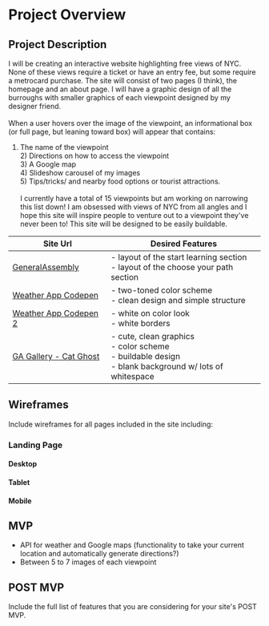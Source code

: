 # Project Overview

## Project Description

I will be creating an interactive website highlighting free views of NYC. None of these views require a ticket or have an entry fee, but some require a metrocard purchase. The site will consist of two pages (I think), the homepage and an about page. I will have a graphic design of all the burroughs with smaller graphics of each viewpoint designed by my designer friend.<br><br>
When a user hovers over the image of the viewpoint, an informational box (or full page, but leaning toward box) will appear that contains:<br>
1) The name of the viewpoint<br>2) Directions on how to access the viewpoint<br>3) A Google map<br>4) Slideshow carousel of my images<br>5) Tips/tricks/ and nearby food options or tourist attractions.<br><br>
I currently have a total of 15 viewpoints but am working on narrowing this list down! I am obsessed with views of NYC from all angles and I hope this site will inspire people to venture out to a viewpoint they've never been to! This site will be designed to be easily buildable.  


| Site Url        | Desired Features           | 
| ------------- |-------------| 
| [GeneralAssembly](https://generalassemb.ly/)| - layout of the start learning section <br> - layout of the choose your path section | 
| [Weather App Codepen](https://codepen.io/kristyan-p/pen/jaVYwZ) | - two-toned color scheme <br> - clean design and simple structure  |  
| [Weather App Codepen 2](https://codepen.io/ziggysauce/pen/RZboVE?limit=all&page=3&q=weather+app) | - white on color look <br> - white borders  |  
| [GA Gallery - Cat Ghost](https://kristinefrancisco.github.io/cat-ghost/) | - cute, clean graphics<br> - color scheme<br> - buildable design<br> - blank background w/ lots of whitespace |   

## Wireframes

Include wireframes for all pages included in the site including:

### Landing Page

#### Desktop

#### Tablet

#### Mobile

## MVP 

- API for weather and Google maps (functionality to take your current location and automatically generate directions?)<br>
- Between 5 to 7 images of each viewpoint

## POST MVP

Include the full list of features that you are considering for your site's POST MVP.

